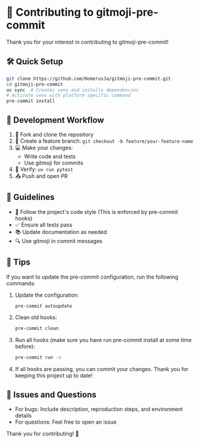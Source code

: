 # 🤝 Contributing to gitmoji-pre-commit

Thank you for your interest in contributing to gitmoji-pre-commit!

## 🛠️ Quick Setup

```bash
git clone https://github.com/HomerusJa/gitmoji-pre-commit.git
cd gitmoji-pre-commit
uv sync  # Creates venv and installs dependencies
# Activate venv with platform specific command
pre-commit install
```

## 🔄 Development Workflow

1. 🔱 Fork and clone the repository
2. 🌿 Create a feature branch: `git checkout -b feature/your-feature-name`
3. 💻 Make your changes:
   - Write code and tests
   - Use gitmoji for commits
4. 🧪 Verify: `uv run pytest`
5. 📤 Push and open PR

## 📝 Guidelines

- 🎯 Follow the project's code style (This is enforced by pre-commit hooks)
- ✅ Ensure all tests pass
- 📚 Update documentation as needed
- 🔍 Use gitmoji in commit messages

## 📝 Tips

If you want to update the pre-commit configuration, run the following commands:

1. Update the configuration:
   ```bash
   pre-commit autoupdate
   ```

2. Clean old hooks:
   ```bash
   pre-commit clean
   ```

3. Run all hooks (make sure you have run pre-commit install at some time before):
   ```bash
   pre-commit run -a
   ```

4. If all hooks are passing, you can commit your changes. Thank you for keeping this project up to date!

## 🐛 Issues and Questions

- For bugs: Include description, reproduction steps, and environment details
- For questions: Feel free to open an issue

Thank you for contributing! 🙏
